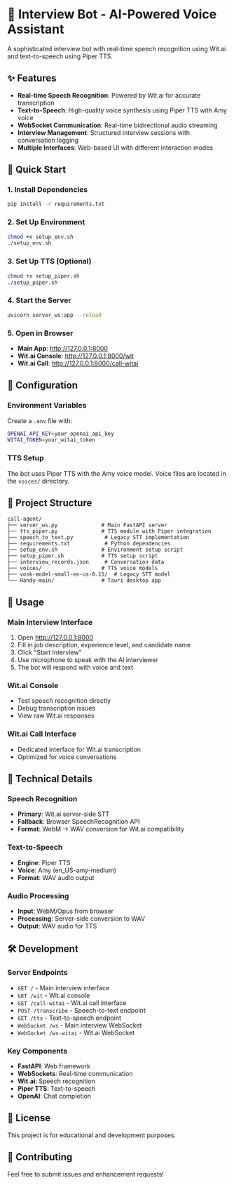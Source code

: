 # 🎤 Interview Bot - AI-Powered Voice Assistant

A sophisticated interview bot with real-time speech recognition using Wit.ai and text-to-speech using Piper TTS.

## ✨ Features

- **Real-time Speech Recognition**: Powered by Wit.ai for accurate transcription
- **Text-to-Speech**: High-quality voice synthesis using Piper TTS with Amy voice
- **WebSocket Communication**: Real-time bidirectional audio streaming
- **Interview Management**: Structured interview sessions with conversation logging
- **Multiple Interfaces**: Web-based UI with different interaction modes

## 🚀 Quick Start

### 1. Install Dependencies
```bash
pip install -r requirements.txt
```

### 2. Set Up Environment
```bash
chmod +x setup_env.sh
./setup_env.sh
```

### 3. Set Up TTS (Optional)
```bash
chmod +x setup_piper.sh
./setup_piper.sh
```

### 4. Start the Server
```bash
uvicorn server_ws:app --reload
```

### 5. Open in Browser
- **Main App**: http://127.0.0.1:8000
- **Wit.ai Console**: http://127.0.0.1:8000/wit
- **Wit.ai Call**: http://127.0.0.1:8000/call-witai

## 🔧 Configuration

### Environment Variables
Create a `.env` file with:
```bash
OPENAI_API_KEY=your_openai_api_key
WITAI_TOKEN=your_witai_token
```

### TTS Setup
The bot uses Piper TTS with the Amy voice model. Voice files are located in the `voices/` directory.

## 📁 Project Structure

```
call-agent/
├── server_ws.py              # Main FastAPI server
├── tts_piper.py              # TTS module with Piper integration
├── speech_to_text.py          # Legacy STT implementation
├── requirements.txt           # Python dependencies
├── setup_env.sh              # Environment setup script
├── setup_piper.sh            # TTS setup script
├── interview_records.json     # Conversation data
├── voices/                   # TTS voice models
├── vosk-model-small-en-us-0.15/  # Legacy STT model
└── Handy-main/               # Tauri desktop app
```

## 🎯 Usage

### Main Interview Interface
1. Open http://127.0.0.1:8000
2. Fill in job description, experience level, and candidate name
3. Click "Start Interview"
4. Use microphone to speak with the AI interviewer
5. The bot will respond with voice and text

### Wit.ai Console
- Test speech recognition directly
- Debug transcription issues
- View raw Wit.ai responses

### Wit.ai Call Interface
- Dedicated interface for Wit.ai transcription
- Optimized for voice conversations

## 🔧 Technical Details

### Speech Recognition
- **Primary**: Wit.ai server-side STT
- **Fallback**: Browser SpeechRecognition API
- **Format**: WebM → WAV conversion for Wit.ai compatibility

### Text-to-Speech
- **Engine**: Piper TTS
- **Voice**: Amy (en_US-amy-medium)
- **Format**: WAV audio output

### Audio Processing
- **Input**: WebM/Opus from browser
- **Processing**: Server-side conversion to WAV
- **Output**: WAV audio for TTS

## 🛠️ Development

### Server Endpoints
- `GET /` - Main interview interface
- `GET /wit` - Wit.ai console
- `GET /call-witai` - Wit.ai call interface
- `POST /transcribe` - Speech-to-text endpoint
- `GET /tts` - Text-to-speech endpoint
- `WebSocket /ws` - Main interview WebSocket
- `WebSocket /ws-witai` - Wit.ai WebSocket

### Key Components
- **FastAPI**: Web framework
- **WebSockets**: Real-time communication
- **Wit.ai**: Speech recognition
- **Piper TTS**: Text-to-speech
- **OpenAI**: Chat completion

## 📝 License

This project is for educational and development purposes.

## 🤝 Contributing

Feel free to submit issues and enhancement requests!
